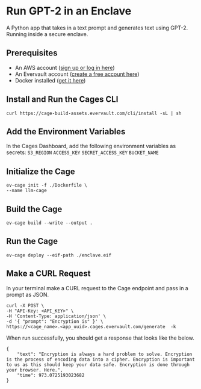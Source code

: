 # Run GPT-2 in an Enclave

A Python app that takes in a text prompt and generates text using GPT-2. Running inside a secure enclave.


## Prerequisites

- An AWS account ([sign up or log in here](https://portal.aws.amazon.com/))
- An Evervault account ([create a free account here](https://app.evervault.com/register))
- Docker installed ([get it here](https://docs.docker.com/get-docker/))


## Install and Run the Cages CLI

```
curl https://cage-build-assets.evervault.com/cli/install -sL | sh
```


## Add the Environment Variables
In the Cages Dashboard, add the following environment variables as secrets:
`S3_REGION`
`ACCESS_KEY`
`SECRET_ACCESS_KEY`
`BUCKET_NAME`


## Initialize the Cage

```
ev-cage init -f ./Dockerfile \
--name llm-cage
```


## Build the Cage

`ev-cage build --write --output .`


## Run the Cage

`ev-cage deploy --eif-path ./enclave.eif`

## Make a CURL Request

In your terminal make a CURL request to the Cage endpoint and pass in a prompt as JSON.

```
curl -X POST \
-H "API-Key: <API_KEY>" \
-H 'Content-Type: application/json' \
-d '{ "prompt": "Encryption is" }' \
https://<cage_name>.<app_uuid>.cages.evervault.com/generate  -k
```

When run successfully, you should get a response that looks like the below.

```
{
    "text": "Encryption is always a hard problem to solve. Encryption is the process of encoding data into a cipher. Encryption is important to us as this should keep your data safe. Encryption is done through your browser. Here.",
    "time": 973.0725193023682
}
```